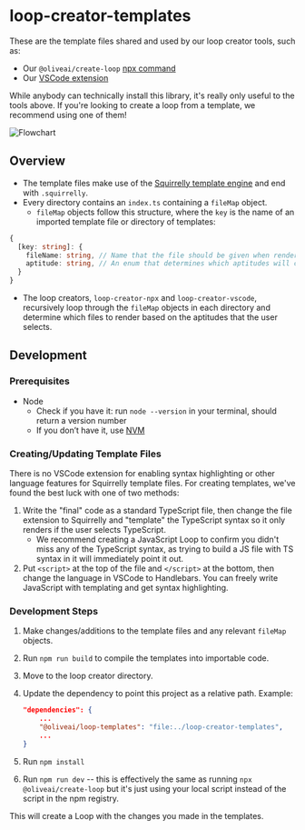 # loop-creator-templates

These are the template files shared and used by our loop creator tools, such as:

- Our `@oliveai/create-loop` [npx command](https://www.npmjs.com/package/@oliveai/create-loop)
- Our [VSCode extension](https://marketplace.visualstudio.com/items?itemName=Olive-AI.vscode-loop-development-kit)

While anybody can technically install this library, it's really only useful to the tools above. If
you're looking to create a loop from a template, we recommend using one of them!

![Flowchart](./loop_generator_flowchart.jpg)

## Overview

- The template files make use of the [Squirrelly template engine](https://squirrelly.js.org/)
and end with `.squirrelly`.
- Every directory contains an `index.ts` containing a `fileMap` object.
    - `fileMap` objects follow this structure, where the `key` is the name of an imported template file or directory of templates:

```ts
{
  [key: string]: {
    fileName: string, // Name that the file should be given when rendered
    aptitude: string, // An enum that determines which aptitudes will cause this to render
  }
}
```

- The loop creators, `loop-creator-npx` and `loop-creator-vscode`, recursively loop through the `fileMap` objects in each directory and determine which files to render based on the aptitudes that the user selects.

## Development

### Prerequisites

- Node
    - Check if you have it: run `node --version` in your terminal, should return a version number
    - If you don’t have it, use [NVM](https://github.com/nvm-sh/nvm)

### Creating/Updating Template Files

There is no VSCode extension for enabling syntax highlighting or other language features for Squirrelly template files. For creating templates, we've found the best luck with one of two methods:

1. Write the "final" code as a standard TypeScript file, then change the file extension to Squirrelly and "template" the TypeScript syntax so it only renders if the user selects TypeScript.
    - We recommend creating a JavaScript Loop to confirm you didn't miss any of the TypeScript syntax, as trying to build a JS file with TS syntax in it will immediately point it out.
2. Put `<script>` at the top of the file and `</script>` at the bottom, then change the language in VSCode to Handlebars. You can freely write JavaScript with templating and get syntax highlighting.

### Development Steps

1. Make changes/additions to the template files and any relevant `fileMap` objects.
2. Run `npm run build` to compile the templates into importable code.
3. Move to the loop creator directory.
4. Update the dependency to point this project as a relative path. Example:

    ```json
    "dependencies": {
        ...
        "@oliveai/loop-templates": "file:../loop-creator-templates",
        ...
    }
    ```

5. Run `npm install`
6. Run `npm run dev` -- this is effectively the same as running `npx @oliveai/create-loop` but it's just using your local script instead of the script in the npm registry.

This will create a Loop with the changes you made in the templates.
